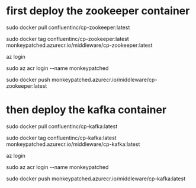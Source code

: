 # first deploy the zookeeper container

sudo docker pull confluentinc/cp-zookeeper:latest

sudo docker tag  confluentinc/cp-zookeeper:latest monkeypatched.azurecr.io/middleware/cp-zookeeper:latest

az login

sudo az acr login --name monkeypatched

sudo docker push monkeypatched.azurecr.io/middleware/cp-zookeeper:latest

# then deploy the kafka container


sudo docker pull confluentinc/cp-kafka:latest

sudo docker tag  confluentinc/cp-kafka:latest monkeypatched.azurecr.io/middleware/cp-kafka:latest

az login

sudo az acr login --name monkeypatched

sudo docker push monkeypatched.azurecr.io/middleware/cp-kafka:latest